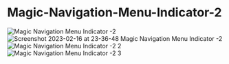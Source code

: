 # Magic-Navigation-Menu-Indicator-2
![Magic Navigation Menu Indicator -2](https://user-images.githubusercontent.com/96956110/168893092-55ea636e-a1bc-4a78-92ba-27a2ffc9dd6d.png)
![Screenshot 2023-02-16 at 23-36-48 Magic Navigation Menu Indicator -2](https://user-images.githubusercontent.com/96956110/219475802-90ea8f48-8088-4d92-b37e-f967d1e405df.png)
![Magic Navigation Menu Indicator -2 2](https://user-images.githubusercontent.com/96956110/219486990-00ccbda3-777c-4e30-b9dd-69ebee9177a4.png)
![Magic Navigation Menu Indicator -2 3](https://user-images.githubusercontent.com/96956110/219802094-fe2ac9bf-18c0-47c0-83aa-5730880729fa.png)
